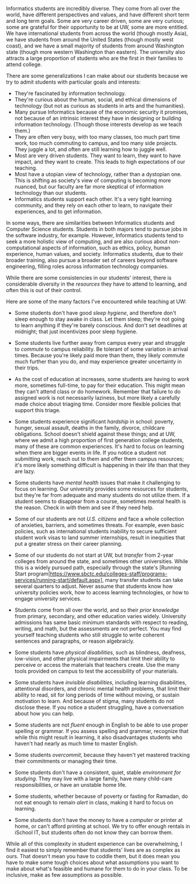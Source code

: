 

Informatics students are incredibly diverse. They come from all over the world, have different perspectives and values, and have different short term and long term goals. Some are very career driven, some are very curious; some are grateful for their opportunity to be at UW, some are more entitled. We have international students from across the world (though mostly Asia), we have students from around the United States (though mostly west coast), and we have a small majority of students from around Washington state (though more western Washington than eastern). The university also attracts a large proportion of students who are the first in their families to attend college.

There are some generalizations I can make about our students because we try to admit students with particular goals and interests:

* They're fascinated by information technology.
* They're curious about the human, social, and ethical dimensions of technology (but not as curious as students in arts and the humanities).
* Many pursue Informatics because of the economic security it promises, not because of an intrinsic interest they have in designing or building information technology. (Though those interests develop as we teach them.)
* They are often very busy, with too many classes, too much part time work, too much commuting to campus, and too many side projects. They juggle a lot, and often are still learning how to juggle well.
* Most are very driven students. They want to learn, they want to have impact, and they want to create. This leads to high expectations of our teaching.
* Most have a utopian view of technology, rather than a dystopian one. This is shifting as society's view of computing is becoming more nuanced, but our faculty are far more skeptical of information technology than our students.
* Informatics students support each other. It's a very tight learning community, and they rely on each other to learn, to navigate their experiences, and to get information.

In some ways, there are similarities between Informatics students and Computer Science students. Students in both majors tend to pursue jobs in the software industry, for example. However, Informatics students tend to seek a more holistic view of computing, and are also curious about non-computational aspects of information, such as ethics, policy, human experience, human values, and society. Informatics students, due to their broader training, also pursue a broader set of careers beyond software engineering, filling roles across information technology companies.

While there are some consistencies in our students' interest, there is considerable diversity in the *resources* they have to attend to learning, and often this is out of their control. 

Here are some of the many factors I've encountered while teaching at UW:
*  Some students don't have good *sleep hygiene*, and therefore don't sleep enough to stay awake in class. Let them sleep; they're not going to learn anything if they're barely conscious. And don't set deadlines at midnight; that just incentivizes poor sleep hygiene.

* Some students live further away from campus every year and struggle to *commute* to campus reliability. Be tolerant of some variation in arrival times. Because you're likely paid more than them, they likely commute much further than you do, and may experience greater uncertainty in their trips.

* As the cost of education at increases, some students are having to *work* more, sometimes full-time, to pay for their education. This might mean they can't attend class or do homework. Remember that failure to do assigned work is not necessarily laziness, but more likely a carefully made choice about triaging time. Consider more flexible policies that support this triage.

*  Some students experience significant *hardship* in school: poverty, hunger, sexual assault, deaths in the family, divorce, childcare obligations. School doesn't shield against these things; and at UW, where we admit a high proportion of first generation college students, many of these are common experiences. It's hard to focus on learning when there are bigger events in life. If you notice a student not submitting work, reach out to them and offer them campus resources; it's more likely something difficult is happening in their life than that they are lazy.

* Some students have *mental health* issues that make it challenging to focus on learning. Our university provides some resources for students, but they're far from adequate and many students do not utilize them. If a student seems to disappear from a course, sometimes mental health is the reason. Check in with them and see if they need help. 

* Some of our students are not *U.S. citizens* and face a whole collection of anxieties, barriers, and sometimes threats. For example, even basic policies, such as international students inability to secure sufficient student work visas to land summer internships, result in inequities that put a greater stress on their career planning.

* Some of our students do not start at UW, but *transfer* from 2-year colleges from around the state, and sometimes other universities. While this is a widely pursued path, especially through the state's [Running Start program|https://www.sbctc.edu/colleges-staff/programs-services/running-start/default.aspx], many transfer students can take several quarters to adjust. Never assume that students know how university policies work, how to access learning technologies, or how to engage university services.

* Students come from all over the world, and so their *prior knowledge* from primary, secondary, and other education varies widely. University admissions has same basic minimum standards with respect to reading, writing, and math, but the assessments are not perfect. You may find yourself teaching students who still struggle to write coherent sentences and paragraphs, or reason algebraicly.

* Some students have *physical disabilities*, such as blindness, deafness, low-vision, and other physical impairments that limit their ability to perceive or access the materials that teachers create. Use the many tools provided on campus to test the accessibility of your materials.

* Some students have *invisible disabilities*, including learning disabilities, attentional disorders, and chronic mental health problems, that limit their ability to read, sit for long periods of time without moving, or sustain motivation to learn. And because of stigma, many students do not disclose these. If you notice a student struggling, have a conversation about how you can help.

* Some students are not *fluent* enough in English to be able to use proper spelling or grammar. If you assess spelling and grammar, recognize that while this might result in learning, it also disadvantages students who haven't had nearly as much time to master English.

* Some students *overcommit*, because they haven't yet mastered tracking their commitments or managing their time.

* Some students don't have a consistent, quiet, stable *environment for studying*. They may live with a large family, have many child-care responsibilities, or have an unstable home life.

* Some students, whether because of poverty or fasting for Ramadan, do not eat enough to remain *alert* in class, making it hard to focus on learning.

* Some students don't have the money to have a *computer* or printer at home, or can't afford printing at school. We try to offer enough rentals in iSchool IT, but students often do not know they can borrow them.

While all of this complexity in student experience can be overwhelming, I find it easiest to simply remember that students' lives are as complex as ours. That doesn't mean you have to coddle them, but it does mean you have to make some tough choices about what assumptions you want to make about what's feasible and humane for them to do in your class. To be inclusive, make as few assumptions as possible.